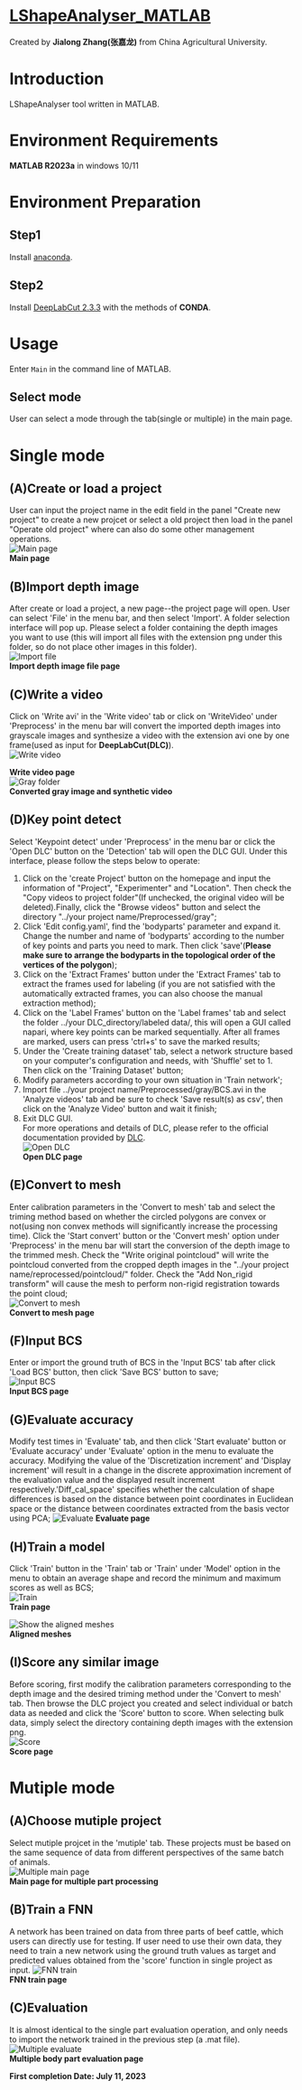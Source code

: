 # **[LShapeAnalyser_MATLAB](https://gitee.com/kznd/lshape-analyser/tree/master)** #
Created by **Jialong Zhang(张嘉龙)**  from China Agricultural University.  
# Introduction #
LShapeAnalyser tool written in MATLAB.
# Environment Requirements #
**MATLAB R2023a** in windows 10/11
# Environment Preparation #
## Step1 ##
Install [anaconda](https://www.anaconda.com/data-science-platform).
## Step2 ##
Install [DeepLabCut 2.3.3](https://github.com/DeepLabCut/DeepLabCut/blob/main/docs/installation.md) with the methods of **CONDA**.
# Usage #
Enter `Main` in the command line of MATLAB.
## Select mode ##
User can select a mode through the tab(single or multiple) in the main page. 
# Single mode #
## (A)Create or load a project
User can input the project name in the edit field in the panel "Create new project" to create a new projcet or select a old project then load in the panel "Operate old project" where can also do some other management operations.  
![Main page](Fig/Main_page.png)  
 **Main page** 
  
## (B)Import depth image ##
After create or load a project, a new page--the project page will open. User can select 'File' in the menu bar, and then select 'Import'. A folder selection interface will pop up. Please select a folder containing the depth images you want to use (this will import all files with the extension png under this folder, so do not place other images in this folder).  
![Import file](Fig/Import%20file.png)  
 **Import depth image file page**  
  
## (C)Write a video ##
Click on 'Write avi' in the 'Write video' tab or click on 'WriteVideo' under 'Preprocess' in the menu bar will convert the imported depth images into grayscale images and synthesize a video with the extension avi one by one frame(used as input for **DeepLabCut(DLC)**).  
![Write video](Fig/Write%20video.png)  
  
 **Write video page**  
![Gray folder](Fig/gray_and_video.png)  
 **Converted gray image and synthetic video**  
  
## (D)Key point detect ##
Select 'Keypoint detect' under 'Preprocess' in the menu bar or click the 'Open DLC' button on the 'Detection' tab will open the DLC GUI. Under this interface, please follow the steps below to operate:  
1. Click on the 'create Project' button on the homepage and input the information of "Project", "Experimenter" and "Location". Then check the "Copy videos to project folder"(If unchecked, the original video will be deleted).Finally, click the "Browse videos" button and select the directory "../your project name/Preprocessed/gray";  
2. Click 'Edit config.yaml', find the 'bodyparts' parameter and expand it. Change the number and name of 'bodyparts' according to the number of key points and parts you need to mark. Then click 'save'(**Please make sure to arrange the bodyparts in the topological order of the vertices of the polygon**);  
3. Click on the 'Extract Frames' button under the 'Extract Frames' tab to extract the frames used for labeling (if you are not satisfied with the automatically extracted frames, you can also choose the manual extraction method);  
4. Click on the 'Label Frames' button on the 'Label frames' tab and select the folder ../your DLC_directory/labeled data/<the unique directory>, this will open a GUI called napari, where key points can be marked sequentially. After all frames are marked, users can press 'ctrl+s' to save the marked results;  
5. Under the 'Create training dataset' tab, select a network structure based on your computer's configuration and needs, with 'Shuffle' set to 1. Then click on the 'Training Dataset' button;  
6. Modify parameters according to your own situation in 'Train network';  
7. Import file ../your project name/Preprocessed/gray/BCS.avi in the 'Analyze videos' tab and be sure to check 'Save result(s) as csv', then click on the 'Analyze Video' button and wait it finish;  
8. Exit DLC GUI.  
For more operations and details of DLC, please refer to the official documentation provided by [DLC](https://github.com/DeepLabCut/DeepLabCut/blob/main/docs/).  
![Open DLC](Fig/Open%20DLC.png)  
 **Open DLC page**  
  
## (E)Convert to mesh ##
Enter calibration parameters in the 'Convert to mesh' tab and select the triming method based on whether the circled polygons are convex or not(using non convex methods will significantly increase the processing time). Click the 'Start convert' button or the 'Convert mesh' option under 'Preprocess' in the menu bar will start the conversion of the depth image to the trimmed mesh. Check the "Write original pointcloud" will write the pointcloud converted from the cropped depth images in the "../your project name/reprocessed/pointcloud/" folder. Check the "Add Non_rigid transform" will cause the mesh to perform non-rigid registration towards the point cloud;  
![Convert to mesh](Fig/Convert_to_mesh.png)  
 **Convert to mesh page**  
  
## (F)Input BCS ##
Enter or import the ground truth of BCS in the 'Input BCS' tab after click 'Load BCS' button, then click 'Save BCS' button to save;  
![Input BCS](Fig/Input%20truth.png)  
 **Input BCS page**  
  
## (G)Evaluate accuracy ##
Modify test times in 'Evaluate' tab, and then click 'Start evaluate' button or 'Evaluate accuracy' under 'Evaluate' option in the menu to evaluate the accuracy. Modifying the value of the 'Discretization increment' and 'Display increment' will result in a change in the discrete approximation increment of the evaluation value and the displayed result increment respectively.'Diff_cal_space' specifies whether the calculation of shape differences is based on the distance between point coordinates in Euclidean space or the distance between coordinates extracted from the basis vector using PCA;
![Evaluate](Fig/Evaluate.png)
 **Evaluate page**  
  
## (H)Train a model ##
Click 'Train' button in the 'Train' tab or 'Train' under 'Model' option in the menu to obtain an average shape and record the minimum and maximum scores as well as BCS;  
![Train](Fig/Train.png)  
 **Train page**  
  
![Show the aligned meshes](Fig/alignmesh.gif)  
 **Aligned meshes**  
  
## (I)Score any similar image ##
Before scoring, first modify the calibration parameters corresponding to the depth image and the desired triming method under the 'Convert to mesh' tab. Then browse the DLC project you created and select individual or batch data as needed and click the 'Score' button to score. When selecting bulk data, simply select the directory containing depth images with the extension png.  
![Score](Fig/Score.png)  
 **Score page**  
  
# Mutiple mode #
## (A)Choose mutiple project ##
Select mutiple projcet in the 'mutiple' tab. These projects must be based on the same sequence of data from different perspectives of the same batch of animals.   
![Multiple main page](Fig/Mutiple_main_page.png)  
 **Main page for multiple part processing**  
  
## (B)Train a FNN ##
A network has been trained on data from three parts of beef cattle, which users can directly use for testing. If user need to use their own data, they need to train a new network using the ground truth values as target and predicted values obtained from the 'score' function in single project as input.
![FNN train](Fig/FNN_train.png)  
 **FNN train page**  
  
## (C)Evaluation ##
It is almost identical to the single part evaluation operation, and only needs to import the network trained in the previous step (a .mat file).  
![Multiple evaluate](Fig/Mutiple_evaluate.png)  
 **Multiple body part evaluation page**  
  
**First completion Date: July 11, 2023**  